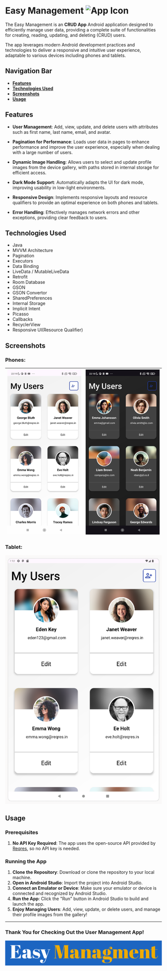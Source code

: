 # Easy Management ![App Icon](screenshots/crud_icon_logo.ico)

The Easy Management is an **CRUD App** Android application designed to efficiently manage user data, providing a complete suite of functionalities for creating, reading, updating, and deleting (CRUD) users.

The app leverages modern Android development practices and technologies to deliver a responsive and intuitive user experience, adaptable to various devices including phones and tablets.

## Navigation Bar
- [**Features**](#features)
- [**Technologies Used**](#technologies-used)
- [**Screenshots**](#screenshots)
- [**Usage**](#usage)

## Features

- **User Management**: Add, view, update, and delete users with attributes such as first name, last name, email, and avatar.


- **Pagination for Performance**: Loads user data in pages to enhance performance and improve the user experience, especially when dealing with a large number of users.


- **Dynamic Image Handling**: Allows users to select and update profile images from the device gallery, with paths stored in internal storage for efficient access.


- **Dark Mode Support**: Automatically adapts the UI for dark mode, improving usability in low-light environments.


- **Responsive Design**: Implements responsive layouts and resource qualifiers to provide an optimal experience on both phones and tablets.


- **Error Handling**: Effectively manages network errors and other exceptions, providing clear feedback to users.

## Technologies Used

- Java
- MVVM Architecture
- Pagination
- Executors
- Data Binding
- LiveData / MutableLiveData
- Retrofit
- Room Database
- GSON
- GSON Convertor
- SharedPreferences
- Internal Storage
- Implicit Intent
- Picasso
- Callbacks
- RecyclerView
- Responsive UI(Resource Qualifier)

## Screenshots

### Phones:

| ![Screen1](screenshots/crud_image_light.jpg) | ![Screen2](screenshots/crud_image_dark.jpg) | 
|:--------------------------------------------:|:-------------------------------------------:|

### Tablet:

![Screen4](screenshots/crud_tablet.png)

## Usage

### Prerequisites

1. **No API Key Required**: The app uses the open-source API provided by [Reqres](https://reqres.in/), so no API key is needed.

### Running the App

1. **Clone the Repository**: Download or clone the repository to your local machine.
2. **Open in Android Studio**: Import the project into Android Studio.
3. **Connect an Emulator or Device**: Make sure your emulator or device is connected and recognized by Android Studio.
4. **Run the App**: Click the "Run" button in Android Studio to build and launch the app.
5. **Enjoy Managing Users**: Add, view, update, or delete users, and manage their profile images from the gallery!


---

### Thank You for Checking Out the User Management App!
![Easy Management Image](screenshots/easy_managment.png)

